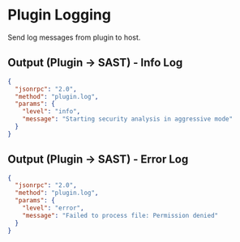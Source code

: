 # Plugin Logging

Send log messages from plugin to host.

## Output (Plugin → SAST) - Info Log

```json
{
  "jsonrpc": "2.0",
  "method": "plugin.log",
  "params": {
    "level": "info",
    "message": "Starting security analysis in aggressive mode"
  }
}
```

## Output (Plugin → SAST) - Error Log

```json
{
  "jsonrpc": "2.0",
  "method": "plugin.log",
  "params": {
    "level": "error", 
    "message": "Failed to process file: Permission denied"
  }
}
```


